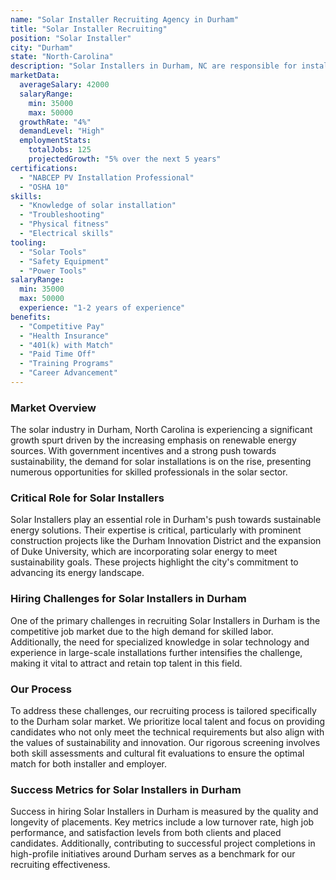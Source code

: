 ```yaml
---
name: "Solar Installer Recruiting Agency in Durham"
title: "Solar Installer Recruiting"
position: "Solar Installer"
city: "Durham"
state: "North-Carolina"
description: "Solar Installers in Durham, NC are responsible for installing, maintaining, and repairing solar panel systems on rooftops or other structures."
marketData:
  averageSalary: 42000
  salaryRange:
    min: 35000
    max: 50000
  growthRate: "4%"
  demandLevel: "High"
  employmentStats:
    totalJobs: 125
    projectedGrowth: "5% over the next 5 years"
certifications:
  - "NABCEP PV Installation Professional"
  - "OSHA 10"
skills:
  - "Knowledge of solar installation"
  - "Troubleshooting"
  - "Physical fitness"
  - "Electrical skills"
tooling:
  - "Solar Tools"
  - "Safety Equipment"
  - "Power Tools"
salaryRange:
  min: 35000
  max: 50000
  experience: "1-2 years of experience"
benefits:
  - "Competitive Pay"
  - "Health Insurance"
  - "401(k) with Match"
  - "Paid Time Off"
  - "Training Programs"
  - "Career Advancement"
---
```


### Market Overview
The solar industry in Durham, North Carolina is experiencing a significant growth spurt driven by the increasing emphasis on renewable energy sources. With government incentives and a strong push towards sustainability, the demand for solar installations is on the rise, presenting numerous opportunities for skilled professionals in the solar sector.

### Critical Role for Solar Installers
Solar Installers play an essential role in Durham's push towards sustainable energy solutions. Their expertise is critical, particularly with prominent construction projects like the Durham Innovation District and the expansion of Duke University, which are incorporating solar energy to meet sustainability goals. These projects highlight the city's commitment to advancing its energy landscape.

### Hiring Challenges for Solar Installers in Durham
One of the primary challenges in recruiting Solar Installers in Durham is the competitive job market due to the high demand for skilled labor. Additionally, the need for specialized knowledge in solar technology and experience in large-scale installations further intensifies the challenge, making it vital to attract and retain top talent in this field.

### Our Process
To address these challenges, our recruiting process is tailored specifically to the Durham solar market. We prioritize local talent and focus on providing candidates who not only meet the technical requirements but also align with the values of sustainability and innovation. Our rigorous screening involves both skill assessments and cultural fit evaluations to ensure the optimal match for both installer and employer.

### Success Metrics for Solar Installers in Durham
Success in hiring Solar Installers in Durham is measured by the quality and longevity of placements. Key metrics include a low turnover rate, high job performance, and satisfaction levels from both clients and placed candidates. Additionally, contributing to successful project completions in high-profile initiatives around Durham serves as a benchmark for our recruiting effectiveness.